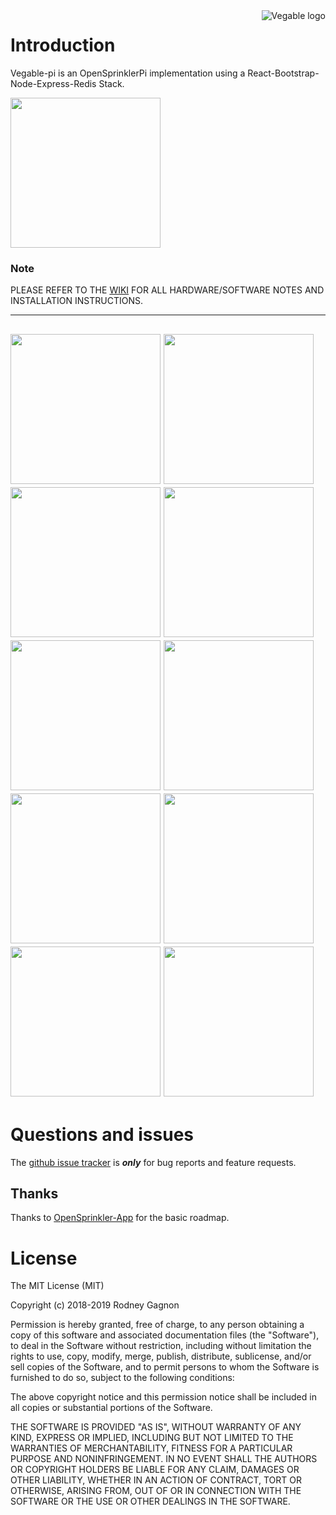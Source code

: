 <a href="http://vegable.org/">
    <img src="https://vegable.squarespace.com/s/logo-red-black.svg" alt="Vegable logo"
         title="Vegable-pi - Bootstrap-Node-Express-Redis OpenSprinklerPi Stack" align="right" />
</a>

# Introduction

Vegable-pi is an OpenSprinklerPi implementation using a React-Bootstrap-Node-Express-Redis Stack.

<a href="https://vegable.squarespace.com/s/software-stack.png"><img src="https://vegable.squarespace.com/s/software-stack.png" width="240"/></a>

### Note

PLEASE REFER TO THE <a href="https://github.com/rodneygagnon/Vegable-pi/wiki">WIKI</A> FOR ALL HARDWARE/SOFTWARE NOTES AND INSTALLATION INSTRUCTIONS.

---
<a href="https://vegable.squarespace.com/s/3a-Onboard.jpg"><img src="https://vegable.squarespace.com/s/3a-Onboard.jpg" width="240"/></a>
<a href="https://vegable.squarespace.com/s/3b-Onboard.jpg"><img src="https://vegable.squarespace.com/s/3b-Onboard.jpg" width="240"/></a>
<a href="https://vegable.squarespace.com/s/3c-Onboard.jpg"><img src="https://vegable.squarespace.com/s/3c-Onboard.jpg" width="240"/></a>
<a href="https://vegable.squarespace.com/s/4a-Forecast.jpg"><img src="https://vegable.squarespace.com/s/4a-Forecast.jpg" width="240"/></a>
<a href="https://vegable.squarespace.com/s/4b-Chart.jpg"><img src="https://vegable.squarespace.com/s/4b-Chart.jpg" width="240"/></a>
<a href="https://vegable.squarespace.com/s/4c-Zones.jpg"><img src="https://vegable.squarespace.com/s/4c-Zones.jpg" width="240"/></a>
<a href="https://vegable.squarespace.com/s/4d-Plantings.jpg"><img src="https://vegable.squarespace.com/s/4d-Plantings.jpg" width="240"/></a>
<a href="https://vegable.squarespace.com/s/4e-Schedules.jpg"><img src="https://vegable.squarespace.com/s/4e-Schedules.jpg" width="240"/></a>
<a href="https://vegable.squarespace.com/s/4f-BasicSettings.jpg"><img src="https://vegable.squarespace.com/s/4f-BasicSettings.jpg" width="240"/></a>
<a href="https://vegable.squarespace.com/s/4g-AdvancedSettings.jpg"><img src="https://vegable.squarespace.com/s/4g-AdvancedSettings.jpg" width="240"/></a>
---

# Questions and issues

The [github issue tracker](https://github.com/rodneygagnon/vegable-pi/issues) is **_only_** for bug reports and feature requests.

## Thanks

Thanks to [OpenSprinkler-App](https://github.com/OpenSprinkler/OpenSprinkler-App) for the basic roadmap.

# License

The MIT License (MIT)

Copyright (c) 2018-2019 Rodney Gagnon

Permission is hereby granted, free of charge, to any person obtaining a copy
of this software and associated documentation files (the "Software"), to deal
in the Software without restriction, including without limitation the rights
to use, copy, modify, merge, publish, distribute, sublicense, and/or sell
copies of the Software, and to permit persons to whom the Software is
furnished to do so, subject to the following conditions:

The above copyright notice and this permission notice shall be included in
all copies or substantial portions of the Software.

THE SOFTWARE IS PROVIDED "AS IS", WITHOUT WARRANTY OF ANY KIND, EXPRESS OR
IMPLIED, INCLUDING BUT NOT LIMITED TO THE WARRANTIES OF MERCHANTABILITY,
FITNESS FOR A PARTICULAR PURPOSE AND NONINFRINGEMENT.  IN NO EVENT SHALL THE
AUTHORS OR COPYRIGHT HOLDERS BE LIABLE FOR ANY CLAIM, DAMAGES OR OTHER
LIABILITY, WHETHER IN AN ACTION OF CONTRACT, TORT OR OTHERWISE, ARISING FROM,
OUT OF OR IN CONNECTION WITH THE SOFTWARE OR THE USE OR OTHER DEALINGS IN
THE SOFTWARE.
